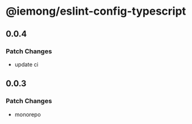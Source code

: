 # @iemong/eslint-config-typescript

## 0.0.4

### Patch Changes

- update ci

## 0.0.3

### Patch Changes

- monorepo
